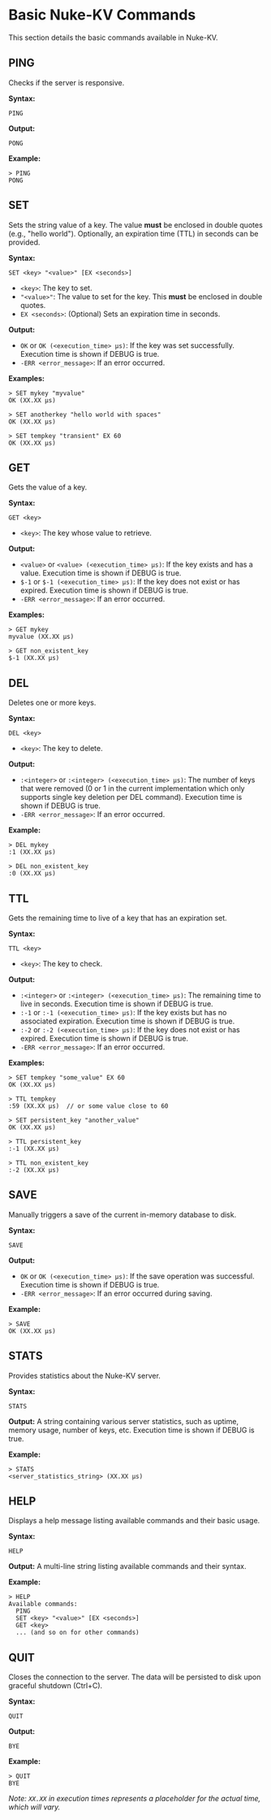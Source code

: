 # Basic Nuke-KV Commands

This section details the basic commands available in Nuke-KV.

## PING

Checks if the server is responsive.

**Syntax:**
```
PING
```

**Output:**
```
PONG
```

**Example:**
```
> PING
PONG
```

## SET

Sets the string value of a key. The value **must** be enclosed in double quotes (e.g., "hello world"). Optionally, an expiration time (TTL) in seconds can be provided.

**Syntax:**
```
SET <key> "<value>" [EX <seconds>]
```

- `<key>`: The key to set.
- `"<value>"`: The value to set for the key. This **must** be enclosed in double quotes.
- `EX <seconds>`: (Optional) Sets an expiration time in seconds.

**Output:**
- `OK` or `OK (<execution_time> μs)`: If the key was set successfully. Execution time is shown if DEBUG is true.
- `-ERR <error_message>`: If an error occurred.

**Examples:**
```
> SET mykey "myvalue"
OK (XX.XX μs)

> SET anotherkey "hello world with spaces"
OK (XX.XX μs)

> SET tempkey "transient" EX 60
OK (XX.XX μs)
```

## GET

Gets the value of a key.

**Syntax:**
```
GET <key>
```

- `<key>`: The key whose value to retrieve.

**Output:**
- `<value>` or `<value> (<execution_time> μs)`: If the key exists and has a value. Execution time is shown if DEBUG is true.
- `$-1` or `$-1 (<execution_time> μs)`: If the key does not exist or has expired. Execution time is shown if DEBUG is true.
- `-ERR <error_message>`: If an error occurred.

**Examples:**
```
> GET mykey
myvalue (XX.XX μs)

> GET non_existent_key
$-1 (XX.XX μs)
```

## DEL

Deletes one or more keys.

**Syntax:**
```
DEL <key>
```

- `<key>`: The key to delete.

**Output:**
- `:<integer>` or `:<integer> (<execution_time> μs)`: The number of keys that were removed (0 or 1 in the current implementation which only supports single key deletion per DEL command). Execution time is shown if DEBUG is true.
- `-ERR <error_message>`: If an error occurred.

**Example:**
```
> DEL mykey
:1 (XX.XX μs)

> DEL non_existent_key
:0 (XX.XX μs)
```

## TTL

Gets the remaining time to live of a key that has an expiration set.

**Syntax:**
```
TTL <key>
```

- `<key>`: The key to check.

**Output:**
- `:<integer>` or `:<integer> (<execution_time> μs)`: The remaining time to live in seconds. Execution time is shown if DEBUG is true.
- `:-1` or `:-1 (<execution_time> μs)`: If the key exists but has no associated expiration. Execution time is shown if DEBUG is true.
- `:-2` or `:-2 (<execution_time> μs)`: If the key does not exist or has expired. Execution time is shown if DEBUG is true.
- `-ERR <error_message>`: If an error occurred.

**Examples:**
```
> SET tempkey "some_value" EX 60
OK (XX.XX μs)

> TTL tempkey
:59 (XX.XX μs)  // or some value close to 60

> SET persistent_key "another_value"
OK (XX.XX μs)

> TTL persistent_key
:-1 (XX.XX μs)

> TTL non_existent_key
:-2 (XX.XX μs)
```

## SAVE

Manually triggers a save of the current in-memory database to disk.

**Syntax:**
```
SAVE
```

**Output:**
- `OK` or `OK (<execution_time> μs)`: If the save operation was successful. Execution time is shown if DEBUG is true.
- `-ERR <error_message>`: If an error occurred during saving.

**Example:**
```
> SAVE
OK (XX.XX μs)
```

## STATS

Provides statistics about the Nuke-KV server.

**Syntax:**
```
STATS
```

**Output:**
A string containing various server statistics, such as uptime, memory usage, number of keys, etc. Execution time is shown if DEBUG is true.

**Example:**
```
> STATS
<server_statistics_string> (XX.XX μs)
```

## HELP

Displays a help message listing available commands and their basic usage.

**Syntax:**
```
HELP
```

**Output:**
A multi-line string listing available commands and their syntax.

**Example:**
```
> HELP
Available commands:
  PING
  SET <key> "<value>" [EX <seconds>]
  GET <key>
  ... (and so on for other commands)
```

## QUIT

Closes the connection to the server. The data will be persisted to disk upon graceful shutdown (Ctrl+C).

**Syntax:**
```
QUIT
```

**Output:**
```
BYE
```

**Example:**
```
> QUIT
BYE
```

*Note: `XX.XX` in execution times represents a placeholder for the actual time, which will vary.*